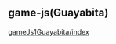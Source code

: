 ## game-js(Guayabita)

<a href="https://luis-fer993.github.io/gameJs1Guayabita/index.html" target="blank" >gameJs1Guayabita/index</a>
